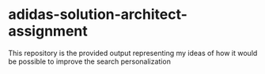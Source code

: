 # adidas-solution-architect-assignment
This repository is the provided output representing my ideas of how it would be possible to improve the search personalization
